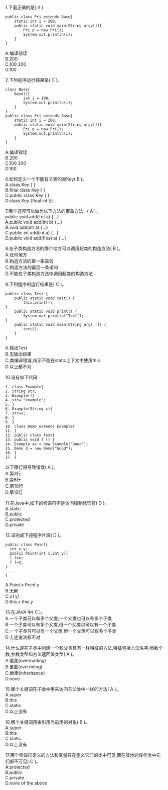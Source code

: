 1.下面正确的是( <font color = "red">B</font> )    
```
public class Pri extends Base{
	static int i = 200;
	public static void main(String argv[]){
		Pri p = new Pri();
		System.out.println(i);
	}
}
```
A.编译错误  
B.200  
C.100 200  
D.100  


2.下列程序运行结果是( C )。  
```
class Base{
	Base(){
		int i = 100;
		System.out.println(i);
	}
}
public class Pri extends Base{
	static int i = 200;
	public static void main(String argv[]){
		Pri p = new Pri();
		System.out.println(i);
	}
}
```
A.编译错误  
B.200  
C.100 200  
D.100  

6.如何定义一个不能有子类的类Key( B )。  
A.class Key { }  
B.final class Key { }  
C.public class Key { }  
D.class Key {final int I;}  

7.哪个选项可以做为以下方法的覆盖方法 （ A )。  
public void add(i nt a) {…}  
A.public void add(int b) {…}  
B.void add(int a) {…}  
C.public int add(int a) {…}  
D.public void add(float a) {…} 


8.在子类构造方法的哪个地方可以调用超类的构造方法( B )。  
A.任何地方  
B.构造方法的第一条语句  
C.构造方法的最后一条语句  
D.不能在子类构造方法中调用超类的构造方法  

9.下列程序的运行结果是( C )。  
```
public class Test {
	public static void test() {
		this.print();
}
	public static void print() {
		System.out.println("Test");
}
	public static void main(String args []) {
		test();
	}
}
```
A.输出Test  
B.无输出结果  
C.类编译错误,指示不能在static上下文中使用this  
D.以上都不对   

10.设有如下代码:  
```
1. class Example{
2. String str;
3. Example(){
4. str= "example";
5. }
6. Example(String s){
7. str=s;
8. }
9. }
10. class Demo extends Example{
11. }
12. public class Test{
13. public void f () {
14. Example ex = new Example("Good");
15. Demo d = new Demo("Good");
16. }
17. }
```
以下哪行将导致错误( A )。   
A.第3行   
B.第6行   
C.第10行  
D.第15行  

11.在Java中,如下的修饰符不是访问控制修饰符( D )。  
A.static  
B.public  
C.protected  
D.private   


12.试完成下述程序片段( D )。  
```
public class Point{
  int x,y;
  public Point(int x,int y){
  ( )=x;
  ( )=y;
}
...
}
```
A.Point.x Point.y  
B.无解  
C.x1 y1  
D.this.x this.y  

13.在JAVA 中( C )。  
A.一个子类可以有多个父类,一个父类也可以有多个子类  
B.一个子类可以有多个父类,但一个父类只可以有一个子类  
C.一个子类只可以有一个父类,但一个父类可以有多个子类  
D.上述说法都不对  

14.什么是在子类中创建一个和父类具有一样特征的方法,特征包括方法名字,参数个数,参数类型和方法返回值类型( A )。  
A.覆盖(overloading)  
B.重载(overriding)  
C.继承(inheritance)  
D.none  

15.哪个关键词在子类中用来访问与父类中一样的方法( A )。  
A.super  
B.this  
C.static  
D.以上没有  

16.哪个关键词用来引用当前类的对象( B )。  
A.super  
B.this  
C.static  
D.以上没有  

17.哪个修饰符定义的方法和变量只在定义它们的类中可见,而在其他的任何类中它们都不可见( C )。  
A.protected  
B.public  
C.private  
D.none of the above  